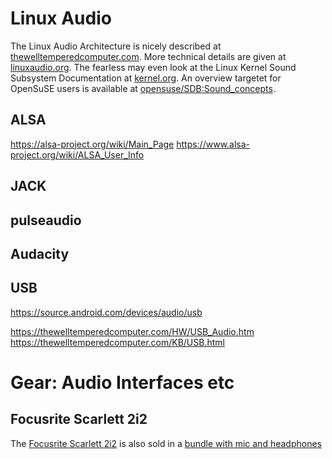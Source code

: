 # Linux Audio

The Linux Audio Architecture is nicely described at
[thewelltemperedcomputer.com](https://thewelltemperedcomputer.com/Linux/AudioArchitecture.htm).
More technical details are given at
[linuxaudio.org](https://wiki.linuxaudio.org/wiki/start).
The fearless may even look at the Linux Kernel Sound Subsystem Documentation at
[kernel.org](https://www.kernel.org/doc/html/latest/sound/index.html).
An overview targetet for OpenSuSE users is available at 
[opensuse/SDB:Sound_concepts](https://en.opensuse.org/SDB:Sound_concepts).



## ALSA


https://alsa-project.org/wiki/Main_Page
https://www.alsa-project.org/wiki/ALSA_User_Info





## JACK

## pulseaudio

## Audacity


## USB

https://source.android.com/devices/audio/usb

https://thewelltemperedcomputer.com/HW/USB_Audio.htm
https://thewelltemperedcomputer.com/KB/USB.html


# Gear: Audio Interfaces etc

## Focusrite Scarlett 2i2

The 
[Focusrite Scarlett 2i2](https://focusrite.com/en/usb-audio-interface/scarlett/scarlett-2i2)
is also sold in a 
[bundle with mic and headphones](https://focusrite.com/de/usb-audio-interface/scarlett/scarlett-2i2-studio-0)
